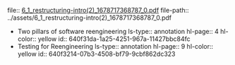 file:: [6_1_restructuring-intro(2)_1678717368787_0.pdf](../assets/6_1_restructuring-intro(2)_1678717368787_0.pdf)
file-path:: ../assets/6_1_restructuring-intro(2)_1678717368787_0.pdf

- Two pillars of software reengineering
  ls-type:: annotation
  hl-page:: 4
  hl-color:: yellow
  id:: 640f31da-1a25-4251-967a-11427bbc84fc
- Testing for Reengineering
  ls-type:: annotation
  hl-page:: 9
  hl-color:: yellow
  id:: 640f3214-07b3-4508-bf79-9cbf862dc323